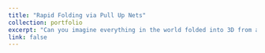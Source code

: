 ```yaml
---
title: "Rapid Folding via Pull Up Nets"
collection: portfolio
excerpt: "Can you imagine everything in the world folded into 3D from a flat 2D sheet? Pull Up Nets is a fabrication method that transforms flat 2D nets into complex 3D shapes with a single pull. This approach reimagines how everyday objects and structures can emerge from sheets, opening possibilities for design, rapid prototyping, and deployable systems. <br/><img src='/images/pullup.png' width='500'>"
link: false
---
```


